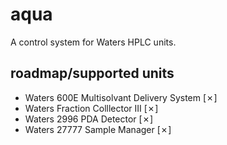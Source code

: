 # aqua
A control system for Waters HPLC units.

## roadmap/supported units
* Waters 600E Multisolvant Delivery System [✗]
* Waters Fraction Colllector III [✗]
* Waters 2996 PDA Detector [✗]
* Waters 27777 Sample Manager [✗]
